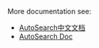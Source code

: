 More documentation see:

- [AutoSearch中文文档](https://autokernel-docs-en.readthedocs.io/zh_CN/latest/tutorials/autosearch.html)
- [AutoSearch Doc](https://autokernel-docs-en.readthedocs.io/en/latest/tutorials/autosearch.html)
